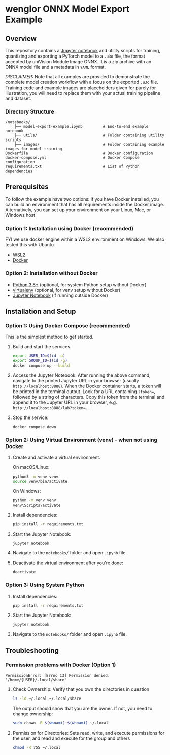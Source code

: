 # wenglor ONNX Model Export Example

## Overview

This repository contains a [Jupyter notebook](notebooks/model-export-example.ipynb) and utility scripts for training, quantizing and exporting a PyTorch model to
a `.u3o` file, the format accepted by uniVision Module Image ONNX. It is a zip archive with an ONNX model file and a metadata in `YAML` format.

*DISCLAIMER:* Note that all examples are provided to demonstrate the complete model creation workflow with a focus on the exported `.u3o` file.
Training code and example images are placeholders given for purely for illustration, you will need to replace them with your actual training pipeline
and dataset.

### Directory Structure

```shell
/notebooks/
    ├── model-export-example.ipynb         # End-to-end example notebook
    ├── utils/                             # Folder containing utility scripts 
    ├── images/                            # Folder containing example images for model training
Dockerfile                                 # Docker configuration
docker-compose.yml                         # Docker Compose configuration
requirements.txt                           # List of Python dependencies
```

## Prerequisites

To follow the example have two options: if you have Docker installed, you can build an environment that has all requirements inside the Docker image. Alternatively, you can set up your environment on your  Linux, Mac, or Windows host

### Option 1: Installation using Docker (recommended)
FYI we use docker engine within a WSL2 environment on Windows. We also tested this with Ubuntu.
- [WSL2](https://learn.microsoft.com/en-us/windows/wsl/install)
- [Docker](https://docs.docker.com/engine/install/)

### Option 2: Installation without Docker

- [Python 3.8+](https://www.python.org/downloads/) (optional, for system Python setup without Docker)
- [virtualenv](https://virtualenv.pypa.io/en/latest/installation.html) (optional, for venv setup without Docker)
- [Jupyter Notebook](https://jupyter.org/install) (if running outside Docker)

## Installation and Setup

### Option 1: Using Docker Compose (recommended)

This is the simplest method to get started.

1. Build and start the services.

   ```bash
   export USER_ID=$(id -u)
   export GROUP_ID=$(id -g)
   docker compose up --build
   ```

2. Access the Jupyter Notebook. After running the above command, navigate to the printed Jupyter URL in your browser (usually `http://localhost:8888`). When the Docker container starts, a token will be printed in the terminal output. Look for a URL containing `?token=`, followed by a string of characters. Copy this token from the terminal and append it to the Jupyter URL in your browser, e.g. `http://localhost:8888/lab?token=...`.

3. Stop the service:

   ```bash
   docker compose down
   ```

### Option 2: Using Virtual Environment (venv) - when not using Docker

1. Create and activate a virtual environment.

   On macOS/Linux:

   ```bash
   python3 -m venv venv
   source venv/bin/activate
   ```

   On Windows:

   ```bash
   python -m venv venv
   venv\Scripts\activate
   ```

2. Install dependencies:

   ```bash
   pip install -r requirements.txt
   ```

3. Start the Jupyter Notebook:

   ```bash
   jupyter notebook
   ```

4. Navigate to the `notebooks/` folder and open `.ipynb` file.

5. Deactivate the virtual environment after you're done:

   ```bash
   deactivate
   ```

### Option 3: Using System Python

1. Install dependencies:

   ```bash
   pip install -r requirements.txt
   ```

2. Start the Jupyter Notebook:

   ```bash
   jupyter notebook
   ```

3. Navigate to the `notebooks/` folder and open `.ipynb` file.

## Troubleshooting

### Permission problems with Docker (Option 1)

`PermissionError: [Errno 13] Permission denied: '/home/{USER}/.local/share'`

   1. Check Ownership:
      Verify that you own the directories in question

      ```bash
      ls -ld ~/.local ~/.local/share
      ```

      The output should show that you are the owner. If not, you need to change ownership:

      ```bash
      sudo chown -R $(whoami):$(whoami) ~/.local
      ```

   2. Permission for Directories:
      Sets read, write, and execute permissions for the user, and read and execute for the group and others

      ```bash
      chmod -R 755 ~/.local
      ```
